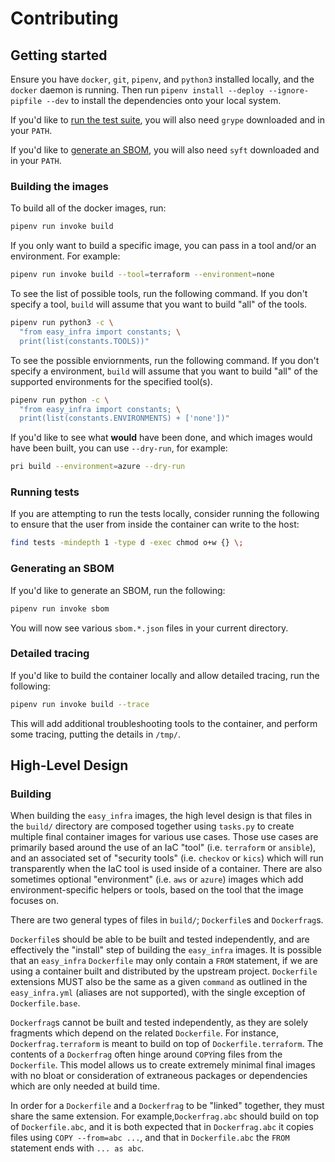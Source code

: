 # Contributing

## Getting started

Ensure you have `docker`, `git`, `pipenv`, and `python3` installed locally, and the `docker` daemon is running. Then run `pipenv install --deploy
--ignore-pipfile --dev` to install the dependencies onto your local system.

If you'd like to [run the test suite](#running-tests), you will also need `grype` downloaded and in your `PATH`.

If you'd like to [generate an SBOM](#generating-an-sbom), you will also need `syft` downloaded and in your `PATH`.

### Building the images

To build all of the docker images, run:

```bash
pipenv run invoke build
```

If you only want to build a specific image, you can pass in a tool and/or an environment. For example:

```bash
pipenv run invoke build --tool=terraform --environment=none
```

To see the list of possible tools, run the following command. If you don't specify a tool, `build` will assume that you want to build "all" of the
tools.

```bash
pipenv run python3 -c \
  "from easy_infra import constants; \
  print(list(constants.TOOLS))"
```

To see the possible enviornments, run the following command. If you don't specify a environment, `build` will assume that you want to build "all" of
the supported environments for the specified tool(s).

```bash
pipenv run python -c \
  "from easy_infra import constants; \
  print(list(constants.ENVIRONMENTS) + ['none'])"
```

If you'd like to see what **would** have been done, and which images would have been built, you can use `--dry-run`, for example:

```bash
pri build --environment=azure --dry-run
```

### Running tests

If you are attempting to run the tests locally, consider running the following to ensure that the user from inside the container can write to the
host:

```bash
find tests -mindepth 1 -type d -exec chmod o+w {} \;
```

### Generating an SBOM

If you'd like to generate an SBOM, run the following:

```bash
pipenv run invoke sbom
```

You will now see various `sbom.*.json` files in your current directory.

### Detailed tracing

If you'd like to build the container locally and allow detailed tracing, run the following:

```bash
pipenv run invoke build --trace
```

This will add additional troubleshooting tools to the container, and perform some tracing, putting the details in `/tmp/`.

## High-Level Design

### Building

When building the `easy_infra` images, the high level design is that files in the `build/` directory are composed together using `tasks.py` to create
multiple final container images for various use cases. Those use cases are primarily based around the use of an IaC "tool" (i.e. `terraform` or
`ansible`), and an associated set of "security tools" (i.e. `checkov` or `kics`) which will run transparently when the IaC tool is used inside of a
container. There are also sometimes optional "environment" (i.e. `aws` or `azure`) images which add environment-specific helpers or tools, based on
the tool that the image focuses on.

There are two general types of files in `build/`; `Dockerfile`s and `Dockerfrag`s.

`Dockerfile`s should be able to be built and tested independently, and are effectively the "install" step of building the `easy_infra` images. It is
possible that an `easy_infra` `Dockerfile` may only contain a `FROM` statement, if we are using a container built and distributed by the upstream
project. `Dockerfile` extensions MUST also be the same as a given `command` as outlined in the `easy_infra.yml` (aliases are not supported), with the
single exception of `Dockerfile.base`.

`Dockerfrag`s cannot be built and tested independently, as they are solely fragments which depend on the related `Dockerfile`. For instance,
`Dockerfrag.terraform` is meant to build on top of `Dockerfile.terraform`. The contents of a `Dockerfrag` often hinge around `COPY`ing files from the
`Dockerfile`. This model allows us to create extremely minimal final images with no bloat or consideration of extraneous packages or dependencies
which are only needed at build time.

In order for a `Dockerfile` and a `Dockerfrag` to be "linked" together, they must share the same extension. For example,`Dockerfrag.abc` should build
on top of `Dockerfile.abc`, and it is both expected that in `Dockerfrag.abc` it copies files using `COPY --from=abc ...`, and that in `Dockerfile.abc`
the `FROM` statement ends with `... as abc`.
